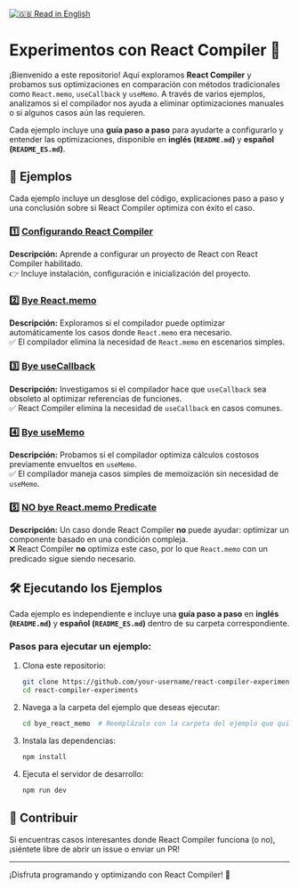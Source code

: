 [![🇬🇧 Read in English](https://img.shields.io/badge/%F0%9F%87%AC%F0%9F%87%A7-View%20in%20English-blue)](./README.md)

# Experimentos con React Compiler 🚀

¡Bienvenido a este repositorio! Aquí exploramos **React Compiler** y probamos sus optimizaciones en comparación con métodos tradicionales como `React.memo`, `useCallback` y `useMemo`. A través de varios ejemplos, analizamos si el compilador nos ayuda a eliminar optimizaciones manuales o si algunos casos aún las requieren.

Cada ejemplo incluye una **guía paso a paso** para ayudarte a configurarlo y entender las optimizaciones, disponible en **inglés (`README.md`)** y **español (`README_ES.md`)**.

## 📌 Ejemplos

Cada ejemplo incluye un desglose del código, explicaciones paso a paso y una conclusión sobre si React Compiler optimiza con éxito el caso.

### 1️⃣ [Configurando React Compiler](./react_compiler_setup.md)
**Descripción:** Aprende a configurar un proyecto de React con React Compiler habilitado.  
👉 Incluye instalación, configuración e inicialización del proyecto.

### 2️⃣ [Bye React.memo](./bye_react_memo.md)
**Descripción:** Exploramos si el compilador puede optimizar automáticamente los casos donde `React.memo` era necesario.  
✅ El compilador elimina la necesidad de `React.memo` en escenarios simples.

### 3️⃣ [Bye useCallback](./bye_usecallback.md)
**Descripción:** Investigamos si el compilador hace que `useCallback` sea obsoleto al optimizar referencias de funciones.  
✅ React Compiler elimina la necesidad de `useCallback` en casos comunes.

### 4️⃣ [Bye useMemo](./bye_usememo.md)
**Descripción:** Probamos si el compilador optimiza cálculos costosos previamente envueltos en `useMemo`.  
✅ El compilador maneja casos simples de memoización sin necesidad de `useMemo`.

### 5️⃣ [NO bye React.memo Predicate](./no_bye_react_memo_predicate.md)
**Descripción:** Un caso donde React Compiler **no** puede ayudar: optimizar un componente basado en una condición compleja.  
❌ React Compiler **no** optimiza este caso, por lo que `React.memo` con un predicado sigue siendo necesario.

## 🛠 Ejecutando los Ejemplos

Cada ejemplo es independiente e incluye una **guía paso a paso** en **inglés (`README.md`)** y **español (`README_ES.md`)** dentro de su carpeta correspondiente.

### Pasos para ejecutar un ejemplo:
1. Clona este repositorio:
   ```bash
   git clone https://github.com/your-username/react-compiler-experiments.git
   cd react-compiler-experiments
   ```

2. Navega a la carpeta del ejemplo que deseas ejecutar:
   ```bash
   cd bye_react_memo  # Reemplázalo con la carpeta del ejemplo que quieras probar
   ```

3. Instala las dependencias:
   ```bash
   npm install
   ```

4. Ejecuta el servidor de desarrollo:
   ```bash
   npm run dev
   ```

## 📢 Contribuir
Si encuentras casos interesantes donde React Compiler funciona (o no), ¡siéntete libre de abrir un issue o enviar un PR!

---

¡Disfruta programando y optimizando con React Compiler! 🚀
